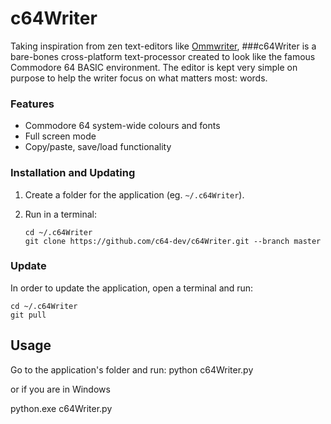 # c64Writer
Taking inspiration from zen text-editors like [Ommwriter](https://ommwriter.com/), ###c64Writer is a bare-bones cross-platform text-processor  created to look like the famous Commodore 64 BASIC environment. 
The editor is kept very simple on purpose to help the writer focus on what matters most: words.

### Features
* Commodore 64 system-wide colours and fonts
* Full screen mode
* Copy/paste, save/load functionality

### Installation and Updating
1. Create a folder for the application (eg. `~/.c64Writer`).
2. Run in a terminal:

       cd ~/.c64Writer
       git clone https://github.com/c64-dev/c64Writer.git --branch master

### Update
In order to update the application, open a terminal and run:

    cd ~/.c64Writer
    git pull

## Usage
Go to the application's folder and run:
python c64Writer.py

or if you are in Windows

python.exe c64Writer.py
